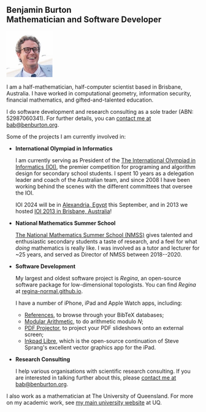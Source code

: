 ## Benjamin Burton<br>Mathematician and Software Developer

<img src="bab.jpg" width=120 height=120 alt="Head shot">

I am a half-mathematician, half-computer scientist based in Brisbane, Australia.
I have worked in computational geometry, information security,
financial mathematics, and gifted-and-talented education.

I do software development and research consulting as a sole trader
(ABN: 52987060341). For further details, you can
[contact me at bab@benburton.org](mailto:bab@benburton.org).

Some of the projects I am currently involved in:

- **International Olympiad in Informatics**

  I am currently serving as President of the
  [The International Olympiad in Informatics (IOI)](http://www.ioinformatics.org/),
  the premier competition for programing and algorithm design for secondary school students.
  I spent 10 years as a delegation leader and coach of the Australian team,
  and since 2008 I have been working behind the scenes with the different committees that
  oversee the IOI.

  IOI 2024 will be in [Alexandria, Egypt](https://www.ioi2024.eg) this September,
  and in 2013 we hosted [IOI 2013 in Brisbane, Australia](http://www.ioi2013.org/)!

- **National Mathematics Summer School**

  [The National Mathematics Summer School (NMSS)](https://nmss.edu.au/) gives
  talented and enthusiastic secondary students a taste of research, and a feel for
  what _doing_ mathematics is really like. I was involved as a tutor and lecturer
  for ~25 years, and served as Director of NMSS between 2018--2020.

- **Software Development**

  My largest and oldest software project is _Regina_, an open-source
  software package for low-dimensional topologists. You can find _Regina_ at
  [regina-normal.github.io](http://regina-normal.github.io/).

  I have a number of iPhone, iPad and Apple Watch apps, including:
  - [References](references/), to browse through your BibTeX databases;
  - [Modular Arithmetic](modular-arithmetic/), to do arithmetic modulo _N_;
  - [PDF Projector](pdf-projector/), to project your PDF slideshows onto an
    external screen;
  - [Inkpad Libre](https://github.com/baburton/inkpad/),
    which is the open-source continuation of Steve Sprang's excellent vector graphics app for the iPad.

- **Research Consulting**

  I help various organisations with scientific research consulting.
  If you are interested in talking further about this, please
  [contact me at bab@benburton.org](mailto:bab@benburton.org).

I also work as a mathematician at The University of Queensland.
For more on my academic work, see
[my main university website](http://www.maths.uq.edu.au/~bab) at UQ.
